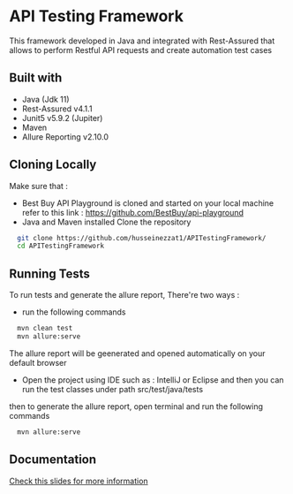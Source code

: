 
# API Testing Framework

This framework developed in Java and integrated with Rest-Assured that allows to perform Restful API requests and create automation test cases


## Built with

- Java (Jdk 11)
- Rest-Assured v4.1.1
- Junit5 v5.9.2 (Jupiter)
- Maven
- Allure Reporting v2.10.0



## Cloning Locally

Make sure that : 
- Best Buy API Playground is cloned and started on your local machine refer to this link : https://github.com/BestBuy/api-playground
- Java and Maven installed
Clone the repository

```bash
  git clone https://github.com/husseinezzat1/APITestingFramework/
  cd APITestingFramework
```
    
## Running Tests


To run tests and generate the allure report, There're two ways :
- run the following commands

```bash
  mvn clean test
  mvn allure:serve
```

The allure report will be geenerated and opened automatically on your default browser

- Open the project using IDE such as : IntelliJ or Eclipse and then you can run the test classes under path src/test/java/tests

then to generate the allure report, open terminal and run the following commands

```bash
  mvn allure:serve
```


## Documentation

[Check this slides for more information](https://docs.google.com/presentation/d/1PvOHNynog_prZ0Sm2ksNRn3SApBETcKo5xbqO3DYOd4/edit?usp=sharing)

